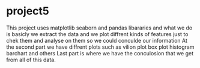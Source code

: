 # project5
This project uses matplotlib seaborn and pandas libararies and what we do is basicly we extract the data and we plot diffrent kinds of features just to chek them and analyse on them so we could conculde our information
At the second part we have diffrent plots such as vilion plot box plot histogram barchart and others
Last part is where we have the conculosion that we get from all of this data.
